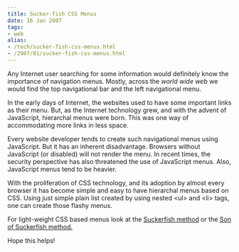 ```yaml
---
title: Sucker-fish CSS Menus
date: 16 Jan 2007
tags: 
- web
alias:
- /tech/sucker-fish-css-menus.html
- /2007/01/sucker-fish-css-menus.html
---
```


Any Internet user searching for some information would definitely know the importance 
of navigation menus. Mostly, across the <em>world wide web</em> we would find the top 
navigational bar and the left navigational menu.

<!-- break here -->

In the early days of Internet, the websites used to have some important links as their 
menu. But, as the Internet technology grew, and with the advent of JavaScript, hierarchal 
menus were born. This was one way of accommodating more links in less space.

Every website developer tends to create such navigational menus using JavaScript. But it 
has an inherent disadvantage. Browsers without JavaScript (or disabled) will not render 
the menu. In recent times, the security perspective has also threatened the use of JavaScript 
menus. Also, JavaScript menus tend to be heavier.

With the proliferation of CSS technology, and its adoption by almost every browser it has 
become simple and easy to have hierarchal menus based on CSS. Using just simple plain list 
created by using nested &lt;ul&gt; and &lt;li&gt; tags, one can create those flashy menus.

For light-weight CSS based menus look at the <a href="http://www.alistapart.com/articles/dropdowns/">Suckerfish 
method</a> or the <a href="http://www.htmldog.com/articles/suckerfish/dropdowns/">Son of Suckerfish method.</a>

Hope this helps!